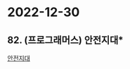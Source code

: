 # 2022-12-30

## 82. (프로그래머스) 안전지대\*

[안전지대](https://school.programmers.co.kr/learn/courses/30/lessons/120866)
